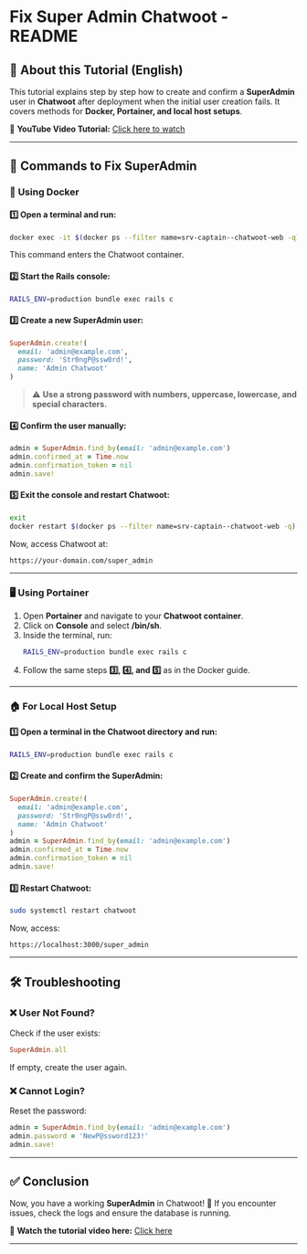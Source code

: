 # Fix Super Admin Chatwoot - README

## 📌 About this Tutorial (English)

This tutorial explains step by step how to create and confirm a **SuperAdmin** user in **Chatwoot** after deployment when the initial user creation fails. It covers methods for **Docker, Portainer, and local host setups**.

🎥 **YouTube Video Tutorial:** [Click here to watch](https://your-video-link.com)

---

## 🚀 Commands to Fix SuperAdmin

### 🐳 **Using Docker**
#### 1️⃣ Open a terminal and run:
```bash
docker exec -it $(docker ps --filter name=srv-captain--chatwoot-web -q) /bin/sh
```
This command enters the Chatwoot container.

#### 2️⃣ Start the Rails console:
```bash
RAILS_ENV=production bundle exec rails c
```

#### 3️⃣ Create a new **SuperAdmin** user:
```ruby
SuperAdmin.create!(
  email: 'admin@example.com',
  password: 'Str0ngP@ssw0rd!',
  name: 'Admin Chatwoot'
)
```
> ⚠️ **Use a strong password with numbers, uppercase, lowercase, and special characters.**

#### 4️⃣ Confirm the user manually:
```ruby
admin = SuperAdmin.find_by(email: 'admin@example.com')
admin.confirmed_at = Time.now
admin.confirmation_token = nil
admin.save!
```

#### 5️⃣ Exit the console and restart Chatwoot:
```bash
exit
docker restart $(docker ps --filter name=srv-captain--chatwoot-web -q)
```
Now, access Chatwoot at:
```
https://your-domain.com/super_admin
```

---

### 🖥️ **Using Portainer**
1. Open **Portainer** and navigate to your **Chatwoot container**.
2. Click on **Console** and select **/bin/sh**.
3. Inside the terminal, run:
   ```bash
   RAILS_ENV=production bundle exec rails c
   ```
4. Follow the same steps **3️⃣, 4️⃣, and 5️⃣** as in the Docker guide.

---

### 🏠 **For Local Host Setup**
#### 1️⃣ Open a terminal in the Chatwoot directory and run:
```bash
RAILS_ENV=production bundle exec rails c
```

#### 2️⃣ Create and confirm the SuperAdmin:
```ruby
SuperAdmin.create!(
  email: 'admin@example.com',
  password: 'Str0ngP@ssw0rd!',
  name: 'Admin Chatwoot'
)
admin = SuperAdmin.find_by(email: 'admin@example.com')
admin.confirmed_at = Time.now
admin.confirmation_token = nil
admin.save!
```

#### 3️⃣ Restart Chatwoot:
```bash
sudo systemctl restart chatwoot
```
Now, access:
```
https://localhost:3000/super_admin
```

---

## 🛠 Troubleshooting
### ❌ **User Not Found?**
Check if the user exists:
```ruby
SuperAdmin.all
```
If empty, create the user again.

### ❌ **Cannot Login?**
Reset the password:
```ruby
admin = SuperAdmin.find_by(email: 'admin@example.com')
admin.password = 'NewP@ssword123!'
admin.save!
```

---

## ✅ Conclusion
Now, you have a working **SuperAdmin** in Chatwoot! 🚀 If you encounter issues, check the logs and ensure the database is running.

🔗 **Watch the tutorial video here:** [Click here](https://your-video-link.com)

---
